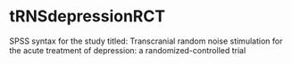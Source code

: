 # tRNSdepressionRCT

SPSS syntax for the study titled: 
Transcranial random noise stimulation for the acute treatment of depression: a randomized-controlled trial


